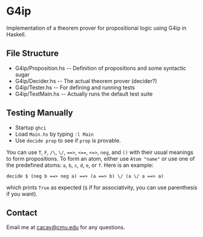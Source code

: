 # G4ip

Implementation of a theorem prover for propositional logic using G4ip in Haskell.


## File Structure

* G4ip/Proposition.hs  -- Definition of propositions and some syntactic sugar
* G4ip/Decider.hs      -- The actual theorem prover (decider?)
* G4ip/Tester.hs       -- For defining and running tests
* G4ip/TestMain.hs     -- Actually runs the default test suite


## Testing Manually

* Startup `ghci`
* Load `Main.hs` by typing `:l Main`
* Use `decide prop` to see if `prop` is provable.

You can use `T`, `F`, `/\`, `\/`, `==>`, `<==`, `<=>`, `neg`, and `()` with their usual meanings to form propositions. To form an atom, either use `Atom "name"` or use one of the predefined atoms: `a`, `b`, `c`, `d`, `e`, or `f`. Here is an example:

```
decide $ (neg b ==> neg a) ==> (a ==> b) \/ (a \/ a ==> a)
```

which prints `True` as expected (`$` if for associativity, you can use parenthesis if you want).


## Contact

Email me at cacay@cmu.edu for any questions.
